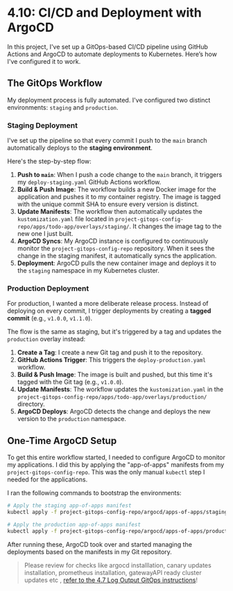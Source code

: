 # 4.10: CI/CD and Deployment with ArgoCD

In this project, I've set up a GitOps-based CI/CD pipeline using GitHub Actions and ArgoCD to automate deployments to Kubernetes. Here’s how I've configured it to work.

## The GitOps Workflow

My deployment process is fully automated. I've configured two distinct environments: `staging` and `production`.

### Staging Deployment

I've set up the pipeline so that every commit I push to the `main` branch automatically deploys to the **staging environment**.

Here's the step-by-step flow:

1.  **Push to `main`**: When I push a code change to the `main` branch, it triggers my `deploy-staging.yaml` GitHub Actions workflow.
2.  **Build & Push Image**: The workflow builds a new Docker image for the application and pushes it to my container registry. The image is tagged with the unique commit SHA to ensure every version is distinct.
3.  **Update Manifests**: The workflow then automatically updates the `kustomization.yaml` file located in `project-gitops-config-repo/apps/todo-app/overlays/staging/`. It changes the image tag to the new one I just built.
4.  **ArgoCD Syncs**: My ArgoCD instance is configured to continuously monitor the `project-gitops-config-repo` repository. When it sees the change in the staging manifest, it automatically syncs the application.
5.  **Deployment**: ArgoCD pulls the new container image and deploys it to the `staging` namespace in my Kubernetes cluster.

### Production Deployment

For production, I wanted a more deliberate release process. Instead of deploying on every commit, I trigger deployments by creating a **tagged commit** (e.g., `v1.0.0`, `v1.1.0`).

The flow is the same as staging, but it's triggered by a tag and updates the `production` overlay instead:

1.  **Create a Tag**: I create a new Git tag and push it to the repository.
2.  **GitHub Actions Trigger**: This triggers the `deploy-production.yaml` workflow.
3.  **Build & Push Image**: The image is built and pushed, but this time it's tagged with the Git tag (e.g., `v1.0.0`).
4.  **Update Manifests**: The workflow updates the `kustomization.yaml` in the `project-gitops-config-repo/apps/todo-app/overlays/production/` directory.
5.  **ArgoCD Deploys**: ArgoCD detects the change and deploys the new version to the `production` namespace.

## One-Time ArgoCD Setup

To get this entire workflow started, I needed to configure ArgoCD to monitor my applications. I did this by applying the "app-of-apps" manifests from my `project-gitops-config-repo`. This was the only manual `kubectl` step I needed for the applications.

I ran the following commands to bootstrap the environments:

```bash
# Apply the staging app-of-apps manifest
kubectl apply -f project-gitops-config-repo/argocd/apps-of-apps/staging.yaml

# Apply the production app-of-apps manifest
kubectl apply -f project-gitops-config-repo/argocd/apps-of-apps/production.yaml
```

After running these, ArgoCD took over and started managing the deployments based on the manifests in my Git repository.

> Please review for checks like argocd installlation, canary updates installation, prometheus installation, gatewayAPI ready cluster updates etc , [refer to the 4.7 Log Output GitOps instructions](https://github.com/TheGrinderAC/devops-with-kubernetes/blob/4.8/log_output/readme.md)!
